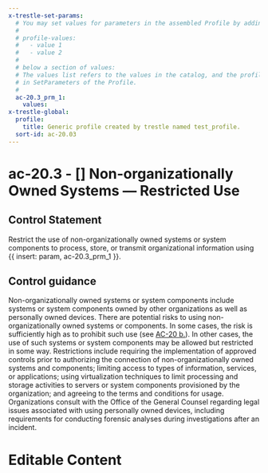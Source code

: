 ```yaml
---
x-trestle-set-params:
  # You may set values for parameters in the assembled Profile by adding
  #
  # profile-values:
  #   - value 1
  #   - value 2
  #
  # below a section of values:
  # The values list refers to the values in the catalog, and the profile-values represent values
  # in SetParameters of the Profile.
  #
  ac-20.3_prm_1:
    values:
x-trestle-global:
  profile:
    title: Generic profile created by trestle named test_profile.
  sort-id: ac-20.03
---
```


# ac-20.3 - \[\] Non-organizationally Owned Systems — Restricted Use

## Control Statement

Restrict the use of non-organizationally owned systems or system components to process, store, or transmit organizational information using {{ insert: param, ac-20.3_prm_1 }}.

## Control guidance

Non-organizationally owned systems or system components include systems or system components owned by other organizations as well as personally owned devices. There are potential risks to using non-organizationally owned systems or components. In some cases, the risk is sufficiently high as to prohibit such use (see [AC-20 b.](#ac-20_smt.b)). In other cases, the use of such systems or system components may be allowed but restricted in some way. Restrictions include requiring the implementation of approved controls prior to authorizing the connection of non-organizationally owned systems and components; limiting access to types of information, services, or applications; using virtualization techniques to limit processing and storage activities to servers or system components provisioned by the organization; and agreeing to the terms and conditions for usage. Organizations consult with the Office of the General Counsel regarding legal issues associated with using personally owned devices, including requirements for conducting forensic analyses during investigations after an incident.

# Editable Content

<!-- Make additions and edits below -->
<!-- The above represents the contents of the control as received by the profile, prior to additions. -->
<!-- If the profile makes additions to the control, they will appear below. -->
<!-- The above markdown may not be edited but you may edit the content below, and/or introduce new additions to be made by the profile. -->
<!-- If there is a yaml header at the top, parameter values may be edited. Use --set-parameters to incorporate the changes during assembly. -->
<!-- The content here will then replace what is in the profile for this control, after running profile-assemble. -->
<!-- The current profile has no added parts for this control, but you may add new ones here. -->
<!-- Each addition must have a heading either of the form ## Control my_addition_name -->
<!-- or ## Part a. (where the a. refers to one of the control statement labels.) -->
<!-- "## Control" parts are new parts added after the statement part. -->
<!-- "## Part" parts are new parts added into the top-level statement part with that label. -->
<!-- Subparts may be added with nested hash levels of the form ### My Subpart Name -->
<!-- underneath the parent ## Control or ## Part being added -->
<!-- See https://ibm.github.io/compliance-trestle/tutorials/ssp_profile_catalog_authoring/ssp_profile_catalog_authoring for guidance. -->
